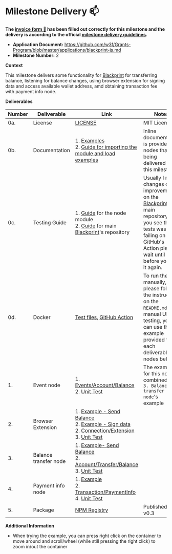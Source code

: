 # Milestone Delivery :mailbox:

**The [invoice form :pencil:](https://docs.google.com/forms/d/e/1FAIpQLSfmNYaoCgrxyhzgoKQ0ynQvnNRoTmgApz9NrMp-hd8mhIiO0A/viewform) has been filled out correctly for this milestone and the delivery is according to the official [milestone delivery guidelines](https://github.com/w3f/Grants-Program/blob/master/docs/milestone-deliverables-guidelines.md).**

* **Application Document:** https://github.com/w3f/Grants-Program/blob/master/applications/blackprint-js.md
* **Milestone Number:** 2

**Context**

This milestone delivers some functionality for [Blackprint](https://github.com/Blackprint) for transferring balance, listening for balance changes, using browser extension for signing data and access available wallet address, amd obtaining transaction fee with payment info node.

**Deliverables**

| Number | Deliverable | Link | Notes |
| ------------- | ------------- | ------------- |------------- |
| 0a. | License | [LICENSE](https://github.com/Blackprint/nodes-polkadot.js/blob/72aad794cf647d2ea403b1c3d44eb40bec1c6af3/LICENSE) | MIT License |
| 0b. | Documentation | 1. [Examples](https://github.com/Blackprint/nodes-polkadot.js/tree/72aad794cf647d2ea403b1c3d44eb40bec1c6af3/example) <br> 2. [Guide for importing the module and load examples](https://github.com/Blackprint/nodes-polkadot.js/blob/72aad794cf647d2ea403b1c3d44eb40bec1c6af3/README.md) | Inline documentation is provided for nodes that being delivered for this milestone. |
| 0c. | Testing Guide | 1. [Guide](https://github.com/Blackprint/nodes-polkadot.js/blob/72aad794cf647d2ea403b1c3d44eb40bec1c6af3/README.md#development) for the node module <br> 2. [Guide](https://github.com/Blackprint/Blackprint/blob/72aad794cf647d2ea403b1c3d44eb40bec1c6af3/README.md#build-and-run-the-unit-test) for main [Blackprint](https://github.com/Blackprint/Blackprint)'s repository | Usually I made changes or improvement on the [Blackprint](https://github.com/Blackprint/Blackprint)'s main repository, if you see the tests was failing on the GitHub's Action please wait until I fix it before you pull it again. |
| 0d. | Docker | [Test files](https://github.com/Blackprint/nodes-polkadot.js/tree/72aad794cf647d2ea403b1c3d44eb40bec1c6af3/tests), [GitHub Action](https://github.com/Blackprint/nodes-polkadot.js/runs/5645423590?check_suite_focus=true#step:7:67) | To run the test manually, please follow the instruction on the `README.md`. For manual UI testing, you can use the example provided for each deliverable nodes below. |
| 1. | Event node | 1. [Events/Account/Balance](https://github.com/Blackprint/nodes-polkadot.js/blob/72aad794cf647d2ea403b1c3d44eb40bec1c6af3/src/Events/Account/Balance.js) <br> 2. [Unit Test](https://github.com/Blackprint/nodes-polkadot.js/blob/72aad794cf647d2ea403b1c3d44eb40bec1c6af3/tests/nodes/transfer-balance.js#L86-L172) | The example for this node is combined in <br> `3. Balance transfer node`'s example |
| 2. | Browser Extension | 1. [Example - Send Balance](https://github.com/Blackprint/nodes-polkadot.js/blob/72aad794cf647d2ea403b1c3d44eb40bec1c6af3/example/send-balance-extension.json) <br> 2. [Example - Sign data](https://github.com/Blackprint/nodes-polkadot.js/blob/72aad794cf647d2ea403b1c3d44eb40bec1c6af3/example/sign-verify-extension.json) <br> 2. [Connection/Extension](https://github.com/Blackprint/nodes-polkadot.js/blob/72aad794cf647d2ea403b1c3d44eb40bec1c6af3/src/Connection/Extension.js) <br> 3. [Unit Test](https://github.com/Blackprint/nodes-polkadot.js/blob/72aad794cf647d2ea403b1c3d44eb40bec1c6af3/tests/nodes/browser-extension.js) |  |
| 3. | Balance transfer node | 1. [Example- Send Balance](https://github.com/Blackprint/nodes-polkadot.js/blob/72aad794cf647d2ea403b1c3d44eb40bec1c6af3/example/send-balance-mnemonic.json) <br> 2. [Account/Transfer/Balance](https://github.com/Blackprint/nodes-polkadot.js/blob/72aad794cf647d2ea403b1c3d44eb40bec1c6af3/src/Account/Transfer/Balance.js) <br> 3. [Unit Test](https://github.com/Blackprint/nodes-polkadot.js/blob/72aad794cf647d2ea403b1c3d44eb40bec1c6af3/tests/nodes/transfer-balance.js) |  |
| 4. | Payment info node | 1. [Example](https://github.com/Blackprint/nodes-polkadot.js/blob/11a27d89879a4f15e8c745f607ac31fdb9048c49/example/payment-info.json) <br> 2. [Transaction/PaymentInfo](https://github.com/Blackprint/nodes-polkadot.js/blob/72aad794cf647d2ea403b1c3d44eb40bec1c6af3/src/Transaction/PaymentInfo.js) <br> 4. [Unit Test](https://github.com/Blackprint/nodes-polkadot.js/blob/72aad794cf647d2ea403b1c3d44eb40bec1c6af3/tests/nodes/transfer-balance.js#L68-L84) |  |
| 5. | Package | [NPM Registry](https://www.npmjs.com/package/@blackprint/nodes-polkadot.js) | Published: v0.3 |

**Additional Information**

- When trying the example, you can press right click on the container to move around and scroll/wheel (while still pressing the right click) to zoom in/out the container